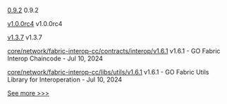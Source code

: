 
[0.9.2](https://github.com/hyperledger/besu-native/releases/tag/0.9.2) 0.9.2

[v1.0.0rc4](https://github.com/hyperledger/aries-acapy-docs/releases/tag/v1.0.0rc4) v1.0.0rc4

[v1.3.7](https://github.com/hyperledger/identus-apollo/releases/tag/v1.3.7) v1.3.7

[core/network/fabric-interop-cc/contracts/interop/v1.6.1](https://github.com/hyperledger-labs/weaver-dlt-interoperability/releases/tag/core/network/fabric-interop-cc/contracts/interop/v1.6.1) v1.6.1 - GO Fabric Interop Chaincode - Jul 10, 2024

[core/network/fabric-interop-cc/libs/utils/v1.6.1](https://github.com/hyperledger-labs/weaver-dlt-interoperability/releases/tag/core/network/fabric-interop-cc/libs/utils/v1.6.1) v1.6.1 - GO Fabric Utils Library for Interoperation - Jul 10, 2024


[See more >>>](https://start-here.hyperledger.org/releases)
